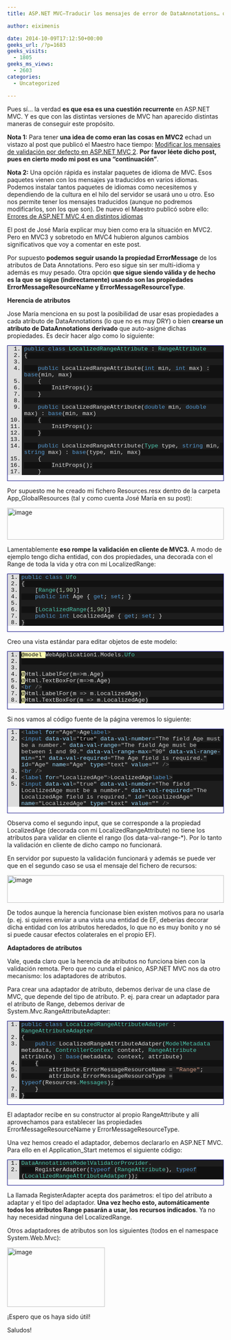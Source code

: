 ```yaml
---
title: ASP.NET MVC–Traducir los mensajes de error de DataAnnotations… otra vez.

author: eiximenis

date: 2014-10-09T17:12:50+00:00
geeks_url: /?p=1683
geeks_visits:
  - 1805
geeks_ms_views:
  - 2603
categories:
  - Uncategorized

---
```

Pues sí… la verdad **es que esa es una cuestión recurrente** en ASP.NET MVC. Y es que con las distintas versiones de MVC han aparecido distintas maneras de conseguir este propósito.

**Nota 1:** Para tener **una idea de como eran las cosas en MVC2** echad un vistazo al post que publicó el Maestro hace tiempo: [Modificar los mensajes de validación por defecto en ASP.NET MVC 2][1]. **Por favor léete dicho post, pues en cierto modo mi post es una “continuación”**.

**Nota 2:** Una opción rápida es instalar paquetes de idioma de MVC. Esos paquetes vienen con los mensajes ya traducidos en varios idiomas. Podemos instalar tantos paquetes de idiomas como necesitemos y dependiendo de la cultura en el hilo del servidor se usará uno u otro. Eso nos permite tener los mensajes traducidos (aunque no podremos modificarlos, son los que son). De nuevo el Maestro publicó sobre ello: [Errores de ASP.NET MVC 4 en distintos idiomas][2]

El post de José María explicar muy bien como era la situación en MVC2. Pero en MVC3 y sobretodo en MVC4 hubieron algunos cambios significativos que voy a comentar en este post.

Por supuesto **podemos seguir usando la propiedad ErrorMessage** de los atributos de Data Annotations. Pero eso sigue sin ser multi-idioma y además es muy pesado. Otra opción **que sigue siendo válida y de hecho es la que se sigue (indirectamente) usando son las propiedades ErrorMessageResourceName y ErrorMessageResourceType**.

**Herencia de atributos**

Jose María menciona en su post la posibilidad de usar esas propiedades a cada atributo de DataAnnotations (lo que no es muy DRY) o bien **crearse un atributo de DataAnnotations derivado** que auto-asigne dichas propiedades. Es decir hacer algo como lo siguiente:

<div id="scid:9ce6104f-a9aa-4a17-a79f-3a39532ebf7c:11a40aa2-cd79-41cc-b298-38a0ee2bdcd5" class="wlWriterEditableSmartContent" style="float: none; padding-bottom: 0px; padding-top: 0px; padding-left: 0px; margin: 0px; display: inline; padding-right: 0px">
  <div style="border: #000080 1px solid; color: #000; font-family: 'Courier New', Courier, Monospace; font-size: 10pt">
    <div style="background: #ddd; max-height: 300px; overflow: auto">
      <ol start="1" style="background: #1d1d1d; margin: 0 0 0 2.5em; padding: 0 0 0 5px;">
        <li>
          <span style="background:#1e1e1e;color:#dcdcdc"></span><span style="background:#1e1e1e;color:#569cd6">public</span><span style="background:#1e1e1e;color:#dcdcdc"> </span><span style="background:#1e1e1e;color:#569cd6">class</span><span style="background:#1e1e1e;color:#dcdcdc"> </span><span style="background:#1e1e1e;color:#4ec9b0">LocalizedRangeAttribute</span><span style="background:#1e1e1e;color:#dcdcdc"> : </span><span style="background:#1e1e1e;color:#4ec9b0">RangeAttribute</span>
        </li>
        <li style="background: #111111">
          <span style="background:#1e1e1e;color:#dcdcdc">{</span>
        </li>
        <li>
          &nbsp;
        </li>
        <li style="background: #111111">
              <span style="background:#1e1e1e;color:#dcdcdc"></span><span style="background:#1e1e1e;color:#569cd6">public</span><span style="background:#1e1e1e;color:#dcdcdc"> LocalizedRangeAttribute(</span><span style="background:#1e1e1e;color:#569cd6">int</span><span style="background:#1e1e1e;color:#dcdcdc"> min, </span><span style="background:#1e1e1e;color:#569cd6">int</span><span style="background:#1e1e1e;color:#dcdcdc"> max) : </span><span style="background:#1e1e1e;color:#569cd6">base</span><span style="background:#1e1e1e;color:#dcdcdc">(min, max)</span>
        </li>
        <li>
              <span style="background:#1e1e1e;color:#dcdcdc">{</span>
        </li>
        <li style="background: #111111">
                  <span style="background:#1e1e1e;color:#dcdcdc">InitProps();</span>
        </li>
        <li>
              <span style="background:#1e1e1e;color:#dcdcdc">}</span>
        </li>
        <li style="background: #111111">
          &nbsp;
        </li>
        <li>
              <span style="background:#1e1e1e;color:#dcdcdc"></span><span style="background:#1e1e1e;color:#569cd6">public</span><span style="background:#1e1e1e;color:#dcdcdc"> LocalizedRangeAttribute(</span><span style="background:#1e1e1e;color:#569cd6">double</span><span style="background:#1e1e1e;color:#dcdcdc"> min, </span><span style="background:#1e1e1e;color:#569cd6">double</span><span style="background:#1e1e1e;color:#dcdcdc"> max) : </span><span style="background:#1e1e1e;color:#569cd6">base</span><span style="background:#1e1e1e;color:#dcdcdc">(min, max)</span>
        </li>
        <li style="background: #111111">
              <span style="background:#1e1e1e;color:#dcdcdc">{</span>
        </li>
        <li>
                  <span style="background:#1e1e1e;color:#dcdcdc">InitProps();</span>
        </li>
        <li style="background: #111111">
              <span style="background:#1e1e1e;color:#dcdcdc">}</span>
        </li>
        <li>
          &nbsp;
        </li>
        <li style="background: #111111">
              <span style="background:#1e1e1e;color:#dcdcdc"></span><span style="background:#1e1e1e;color:#569cd6">public</span><span style="background:#1e1e1e;color:#dcdcdc"> LocalizedRangeAttribute(</span><span style="background:#1e1e1e;color:#4ec9b0">Type</span><span style="background:#1e1e1e;color:#dcdcdc"> type, </span><span style="background:#1e1e1e;color:#569cd6">string</span><span style="background:#1e1e1e;color:#dcdcdc"> min, </span><span style="background:#1e1e1e;color:#569cd6">string</span><span style="background:#1e1e1e;color:#dcdcdc"> max) : </span><span style="background:#1e1e1e;color:#569cd6">base</span><span style="background:#1e1e1e;color:#dcdcdc">(type, min, max)</span>
        </li>
        <li>
              <span style="background:#1e1e1e;color:#dcdcdc">{</span>
        </li>
        <li style="background: #111111">
                  <span style="background:#1e1e1e;color:#dcdcdc">InitProps();</span>
        </li>
        <li>
              <span style="background:#1e1e1e;color:#dcdcdc">}</span>
        </li>
        <li style="background: #111111">
          &nbsp;
        </li>
        <li>
              <span style="background:#1e1e1e;color:#dcdcdc"></span><span style="background:#1e1e1e;color:#569cd6">private</span><span style="background:#1e1e1e;color:#dcdcdc"> </span><span style="background:#1e1e1e;color:#569cd6">void</span><span style="background:#1e1e1e;color:#dcdcdc"> InitProps()</span>
        </li>
        <li style="background: #111111">
              <span style="background:#1e1e1e;color:#dcdcdc">{</span>
        </li>
        <li>
                  <span style="background:#1e1e1e;color:#dcdcdc">ErrorMessageResourceName </span><span style="background:#1e1e1e;color:#b4b4b4">=</span><span style="background:#1e1e1e;color:#dcdcdc"> </span><span style="background:#1e1e1e;color:#d69d85">"Range"</span><span style="background:#1e1e1e;color:#dcdcdc">;</span>
        </li>
        <li style="background: #111111">
                  <span style="background:#1e1e1e;color:#dcdcdc">ErrorMessageResourceType </span><span style="background:#1e1e1e;color:#b4b4b4">=</span><span style="background:#1e1e1e;color:#dcdcdc"> </span><span style="background:#1e1e1e;color:#569cd6">typeof</span><span style="background:#1e1e1e;color:#dcdcdc"> (Resources</span><span style="background:#1e1e1e;color:#b4b4b4">.</span><span style="background:#1e1e1e;color:#4ec9b0">Messages</span><span style="background:#1e1e1e;color:#dcdcdc">);</span>
        </li>
        <li>
              <span style="background:#1e1e1e;color:#dcdcdc">}</span>
        </li>
        <li style="background: #111111">
          <span style="background:#1e1e1e;color:#dcdcdc">}</span>
        </li>
      </ol>
    </div></p>
  </div></p>
</div>

Por supuesto me he creado mi fichero Resources.resx dentro de la carpeta App_GlobalResources (tal y como cuenta José María en su post):

[<img title="image" style="border-top: 0px; border-right: 0px; background-image: none; border-bottom: 0px; padding-top: 0px; padding-left: 0px; border-left: 0px; display: inline; padding-right: 0px" border="0" alt="image" src="http://geeks.ms/cfs-file.ashx/__key/CommunityServer.Blogs.Components.WeblogFiles/etomas/image_5F00_thumb_5F00_5346C5
12.png" width="504" height="74" />][3]

Lamentablemente **eso rompe la validación en cliente de MVC3.** A modo de ejemplo tengo dicha entidad, con dos propiedades, una decorada con el Range de toda la vida y otra con mi LocalizedRange:

<div id="scid:9ce6104f-a9aa-4a17-a79f-3a39532ebf7c:867fb380-d056-4b2c-ab3f-0d8fb91209c1" class="wlWriterEditableSmartContent" style="float: none; padding-bottom: 0px; padding-top: 0px; padding-left: 0px; margin: 0px; display: inline; padding-right: 0px">
  <div style="border: #000080 1px solid; color: #000; font-family: 'Courier New', Courier, Monospace; font-size: 10pt">
    <div style="background: #ddd; max-height: 300px; overflow: auto">
      <ol start="1" style="background: #1d1d1d; margin: 0 0 0 2em; padding: 0 0 0 5px;">
        <li>
          <span style="background:#1e1e1e;color:#dcdcdc"></span><span style="background:#1e1e1e;color:#569cd6">public</span><span style="background:#1e1e1e;color:#dcdcdc"> </span><span style="background:#1e1e1e;color:#569cd6">class</span><span style="background:#1e1e1e;color:#dcdcdc"> </span><span style="background:#1e1e1e;color:#4ec9b0">Ufo</span>
        </li>
        <li style="background: #111111">
          <span style="background:#1e1e1e;color:#dcdcdc">{</span>
        </li>
        <li>
              <span style="background:#1e1e1e;color:#dcdcdc">[</span><span style="background:#1e1e1e;color:#4ec9b0">Range</span><span style="background:#1e1e1e;color:#dcdcdc">(</span><span style="background:#1e1e1e;color:#b5cea8">1</span><span style="background:#1e1e1e;color:#dcdcdc">,</span><span style="background:#1e1e1e;color:#b5cea8">90</span><span style="background:#1e1e1e;color:#dcdcdc">)]</span>
        </li>
        <li style="background: #111111">
              <span style="background:#1e1e1e;color:#dcdcdc"></span><span style="background:#1e1e1e;color:#569cd6">public</span><span style="background:#1e1e1e;color:#dcdcdc"> </span><span style="background:#1e1e1e;color:#569cd6">int</span><span style="background:#1e1e1e;color:#dcdcdc"> Age { </span><span style="background:#1e1e1e;color:#569cd6">get</span><span style="background:#1e1e1e;color:#dcdcdc">; </span><span style="background:#1e1e1e;color:#569cd6">set</span><span style="background:#1e1e1e;color:#dcdcdc">; }</span>
        </li>
        <li>
          &nbsp;
        </li>
        <li style="background: #111111">
              <span style="background:#1e1e1e;color:#dcdcdc">[</span><span style="background:#1e1e1e;color:#4ec9b0">LocalizedRange</span><span style="background:#1e1e1e;color:#dcdcdc">(</span><span style="background:#1e1e1e;color:#b5cea8">1</span><span style="background:#1e1e1e;color:#dcdcdc">,</span><span style="background:#1e1e1e;color:#b5cea8">90</span><span style="background:#1e1e1e;color:#dcdcdc">)]</span>
        </li>
        <li>
              <span style="background:#1e1e1e;color:#dcdcdc"></span><span style="background:#1e1e1e;color:#569cd6">public</span><span style="background:#1e1e1e;color:#dcdcdc"> </span><span style="background:#1e1e1e;color:#569cd6">int</span><span style="background:#1e1e1e;color:#dcdcdc"> LocalizedAge { </span><span style="background:#1e1e1e;color:#569cd6">get</span><span style="background:#1e1e1e;color:#dcdcdc">; </span><span style="background:#1e1e1e;color:#569cd6">set</span><span style="background:#1e1e1e;color:#dcdcdc">; }</span>
        </li>
        <li style="background: #111111">
          <span style="background:#1e1e1e;color:#dcdcdc">}</span>
        </li>
      </ol>
    </div></p>
  </div></p>
</div>

Creo una vista estándar para editar objetos de este modelo:

<div id="scid:9ce6104f-a9aa-4a17-a79f-3a39532ebf7c:84826f11-77cf-466d-b98a-f7f25376c024" class="wlWriterEditableSmartContent" style="float: none; padding-bottom: 0px; padding-top: 0px; padding-left: 0px; margin: 0px; display: inline; padding-right: 0px">
  <div style="border: #000080 1px solid; color: #000; font-family: 'Courier New', Courier, Monospace; font-size: 10pt">
    <div style="background: #ddd; max-height: 300px; overflow: auto">
      <ol start="1" style="background: #1d1d1d; margin: 0 0 0 2em; padding: 0 0 0 5px;">
        <li>
          <span style="background:#ffffb3;color:#000000">@model </span><span style="background:#1e1e1e;color:#dcdcdc">WebApplication1</span><span style="background:#1e1e1e;color:#b4b4b4">.</span><span style="background:#1e1e1e;color:#dcdcdc">Models</span><span style="background:#1e1e1e;color:#b4b4b4">.</span><span style="background:#1e1e1e;color:#4ec9b0">Ufo</span>
        </li>
        <li style="background: #111111">
          &nbsp;
        </li>
        <li>
          &nbsp;
        </li>
        <li style="background: #111111">
          <span style="background:#ffffb3;color:#000000">@</span><span style="background:#1e1e1e;color:#dcdcdc">Html</span><span style="background:#1e1e1e;color:#b4b4b4">.</span><span style="background:#1e1e1e;color:#dcdcdc">LabelFor(m</span><span style="background:#1e1e1e;color:#b4b4b4">=></span><span style="background:#1e1e1e;color:#dcdcdc">m</span><span style="background:#1e1e1e;color:#b4b4b4">.</span><span style="background:#1e1e1e;color:#dcdcdc">Age)</span>
        </li>
        <li>
          <span style="background:#ffffb3;color:#000000">@</span><span style="background:#1e1e1e;color:#dcdcdc">Html</span><span style="background:#1e1e1e;color:#b4b4b4">.</span><span style="background:#1e1e1e;color:#dcdcdc">TextBoxFor(m</span><span style="background:#1e1e1e;color:#b4b4b4">=></span><span style="background:#1e1e1e;color:#dcdcdc">m</span><span style="background:#1e1e1e;color:#b4b4b4">.</span><span style="background:#1e1e1e;color:#dcdcdc">Age)</span>
        </li>
        <li style="background: #111111">
          <span style="background:#1e1e1e;color:#808080"><</span><span style="background:#1e1e1e;color:#569cd6">br</span><span style="background:#1e1e1e;color:#dcdcdc"> </span><span style="background:#1e1e1e;color:#808080">/></span>
        </li>
        <li>
          <span style="background:#ffffb3;color:#000000">@</span><span style="background:#1e1e1e;color:#dcdcdc">Html</span><span style="background:#1e1e1e;color:#b4b4b4">.</span><span style="background:#1e1e1e;color:#dcdcdc">LabelFor(m </span><span style="background:#1e1e1e;color:#b4b4b4">=></span><span style="background:#1e1e1e;color:#dcdcdc"> m</span><span style="background:#1e1e1e;color:#b4b4b4">.</span><span style="background:#1e1e1e;color:#dcdcdc">LocalizedAge)</span>
        </li>
        <li style="background: #111111">
          <span style="background:#ffffb3;color:#000000">@</span><span style="background:#1e1e1e;color:#dcdcdc">Html</span><span style="background:#1e1e1e;color:#b4b4b4">.</span><span style="background:#1e1e1e;color:#dcdcdc">TextBoxFor(m </span><span style="background:#1e1e1e;color:#b4b4b4">=></span><span style="background:#1e1e1e;color:#dcdcdc"> m</span><span style="background:#1e1e1e;color:#b4b4b4">.</span><span style="background:#1e1e1e;color:#dcdcdc">LocalizedAge)</span>
        </li>
      </ol>
    </div></p>
  </div></p>
</div>

Si nos vamos al código fuente de la página veremos lo siguiente:

<div id="scid:9ce6104f-a9aa-4a17-a79f-3a39532ebf7c:d5d17b0f-93dc-4a4e-9563-e9eb16393cbc" class="wlWriterEditableSmartContent" style="float: none; padding-bottom: 0px; padding-top: 0px; padding-left: 0px; margin: 0px; display: inline; padding-right: 0px">
  <div style="border: #000080 1px solid; color: #000; font-family: 'Courier New', Courier, Monospace; font-size: 10pt">
    <div style="background: #ddd; max-height: 300px; overflow: auto">
      <ol start="1" style="background: #1d1d1d; margin: 0 0 0 2em; padding: 0 0 0 5px;">
        <li>
          <span style="background:#1e1e1e;color:#808080"><</span><span style="background:#1e1e1e;color:#569cd6">label</span><span style="background:#1e1e1e;color:#dcdcdc"> </span><span style="background:#1e1e1e;color:#9cdcfe">for</span><span style="background:#1e1e1e;color:#b4b4b4">=</span><span style="background:#1e1e1e;color:#c8c8c8">"Age"</span><span style="background:#1e1e1e;color:#808080">></span><span style="background:#1e1e1e;color:#dcdcdc">Age</span><span style="background:#1e1e1e;color:#808080"></</span><span style="background:#1e1e1e;color:#569cd6">label</span><span style="background:#1e1e1e;color:#808080">></span>
        </li>
        <li style="background: #111111">
          <span style="background:#1e1e1e;color:#808080"><</span><span style="background:#1e1e1e;color:#569cd6">input</span><span style="background:#1e1e1e;color:#dcdcdc"> </span><span style="background:#1e1e1e;color:#9cdcfe">data-val</span><span style="background:#1e1e1e;color:#b4b4b4">=</span><span style="background:#1e1e
1e;color:#c8c8c8">"true"</span><span style="background:#1e1e1e;color:#dcdcdc"> </span><span style="background:#1e1e1e;color:#9cdcfe">data-val-number</span><span style="background:#1e1e1e;color:#b4b4b4">=</span><span style="background:#1e1e1e;color:#c8c8c8">"The field Age must be a number."</span><span style="background:#1e1e1e;color:#dcdcdc"> </span><span style="background:#1e1e1e;color:#9cdcfe">data-val-range</span><span style="background:#1e1e1e;color:#b4b4b4">=</span><span style="background:#1e1e1e;color:#c8c8c8">"The field Age must be between 1 and 90."</span><span style="background:#1e1e1e;color:#dcdcdc"> </span><span style="background:#1e1e1e;color:#9cdcfe">data-val-range-max</span><span style="background:#1e1e1e;color:#b4b4b4">=</span><span style="background:#1e1e1e;color:#c8c8c8">"90"</span><span style="background:#1e1e1e;color:#dcdcdc"> </span><span style="background:#1e1e1e;color:#9cdcfe">data-val-range-min</span><span style="background:#1e1e1e;color:#b4b4b4">=</span><span style="background:#1e1e1e;color:#c8c8c8">"1"</span><span style="background:#1e1e1e;color:#dcdcdc"> </span><span style="background:#1e1e1e;color:#9cdcfe">data-val-required</span><span style="background:#1e1e1e;color:#b4b4b4">=</span><span style="background:#1e1e1e;color:#c8c8c8">"The Age field is required."</span><span style="background:#1e1e1e;color:#dcdcdc"> </span><span style="background:#1e1e1e;color:#9cdcfe">id</span><span style="background:#1e1e1e;color:#b4b4b4">=</span><span style="background:#1e1e1e;color:#c8c8c8">"Age"</span><span style="background:#1e1e1e;color:#dcdcdc"> </span><span style="background:#1e1e1e;color:#9cdcfe">name</span><span style="background:#1e1e1e;color:#b4b4b4">=</span><span style="background:#1e1e1e;color:#c8c8c8">"Age"</span><span style="background:#1e1e1e;color:#dcdcdc"> </span><span style="background:#1e1e1e;color:#9cdcfe">type</span><span style="background:#1e1e1e;color:#b4b4b4">=</span><span style="background:#1e1e1e;color:#c8c8c8">"text"</span><span style="background:#1e1e1e;color:#dcdcdc"> </span><span style="background:#1e1e1e;color:#9cdcfe">value</span><span style="background:#1e1e1e;color:#b4b4b4">=</span><span style="background:#1e1e1e;color:#c8c8c8">""</span><span style="background:#1e1e1e;color:#dcdcdc"> </span><span style="background:#1e1e1e;color:#808080">/></span>
        </li>
        <li>
          <span style="background:#1e1e1e;color:#808080"><</span><span style="background:#1e1e1e;color:#569cd6">br</span><span style="background:#1e1e1e;color:#dcdcdc"> </span><span style="background:#1e1e1e;color:#808080">/></span>
        </li>
        <li style="background: #111111">
          <span style="background:#1e1e1e;color:#808080"><</span><span style="background:#1e1e1e;color:#569cd6">label</span><span style="background:#1e1e1e;color:#dcdcdc"> </span><span style="background:#1e1e1e;color:#9cdcfe">for</span><span style="background:#1e1e1e;color:#b4b4b4">=</span><span style="background:#1e1e1e;color:#c8c8c8">"LocalizedAge"</span><span style="background:#1e1e1e;color:#808080">></span><span style="background:#1e1e1e;color:#dcdcdc">LocalizedAge</span><span style="background:#1e1e1e;color:#808080"></</span><span style="background:#1e1e1e;color:#569cd6">label</span><span style="background:#1e1e1e;color:#808080">></span>
        </li>
        <li>
          <span style="background:#1e1e1e;color:#808080"><</span><span style="background:#1e1e1e;color:#569cd6">input</span><span style="background:#1e1e1e;color:#dcdcdc"> </span><span style="background:#1e1e1e;color:#9cdcfe">data-val</span><span style="background:#1e1e1e;color:#b4b4b4">=</span><span style="background:#1e1e1e;color:#c8c8c8">"true"</span><span style="background:#1e1e1e;color:#dcdcdc"> </span><span style="background:#1e1e1e;color:#9cdcfe">data-val-number</span><span style="background:#1e1e1e;color:#b4b4b4">=</span><span style="background:#1e1e1e;color:#c8c8c8">"The field LocalizedAge must be a number."</span><span style="background:#1e1e1e;color:#dcdcdc"> </span><span style="background:#1e1e1e;color:#9cdcfe">data-val-required</span><span style="background:#1e1e1e;color:#b4b4b4">=</span><span style="background:#1e1e1e;color:#c8c8c8">"The LocalizedAge field is required."</span><span style="background:#1e1e1e;color:#dcdcdc"> </span><span style="background:#1e1e1e;color:#9cdcfe">id</span><span style="background:#1e1e1e;color:#b4b4b4">=</span><span style="background:#1e1e1e;color:#c8c8c8">"LocalizedAge"</span><span style="background:#1e1e1e;color:#dcdcdc"> </span><span style="background:#1e1e1e;color:#9cdcfe">name</span><span style="background:#1e1e1e;color:#b4b4b4">=</span><span style="background:#1e1e1e;color:#c8c8c8">"LocalizedAge"</span><span style="background:#1e1e1e;color:#dcdcdc"> </span><span style="background:#1e1e1e;color:#9cdcfe">type</span><span style="background:#1e1e1e;color:#b4b4b4">=</span><span style="background:#1e1e1e;color:#c8c8c8">"text"</span><span style="background:#1e1e1e;color:#dcdcdc"> </span><span style="background:#1e1e1e;color:#9cdcfe">value</span><span style="background:#1e1e1e;color:#b4b4b4">=</span><span style="background:#1e1e1e;color:#c8c8c8">""</span><span style="background:#1e1e1e;color:#dcdcdc"> </span><span style="background:#1e1e1e;color:#808080">/></span>
        </li>
      </ol>
    </div></p>
  </div></p>
</div>

Observa como el segundo input, que se corresponde a la propiedad LocalizedAge (decorada con mi LocalizedRangeAttribute) no tiene los atributos para validar en cliente el rango (los data-val-range-*). Por lo tanto la validación en cliente de dicho campo no funcionará.

En servidor por supuesto la validación funcionará y además se puede ver que en el segundo caso se usa el mensaje del fichero de recursos:

[<img title="image" style="border-top: 0px; border-right: 0px; background-image: none; border-bottom: 0px; padding-top: 0px; padding-left: 0px; border-left: 0px; display: inline; padding-right: 0px" border="0" alt="image" src="http://geeks.ms/cfs-file.ashx/__key/CommunityServer.Blogs.Components.WeblogFiles/etomas/image_5F00_thumb_5F00_60ACD818.png" width="504" height="64" />][4]

De todos aunque la herencia funcionase bien existen motivos para no usarla (p. ej. si quieres enviar a una vista una entidad de EF, deberías decorar dicha entidad con los atributos heredados, lo que no es muy bonito y no sé si puede causar efectos colaterales en el propio EF).

**Adaptadores de atributos**

Vale, queda claro que la herencia de atributos no funciona bien con la validación remota. Pero que no cunda el pánico, ASP.NET MVC nos da otro mecanismo: los adaptadores de atributos.

Para crear una adaptador de atributo, debemos derivar de una clase de MVC, que depende del tipo de atributo. P. ej. para crear un adaptador para el atributo de Range, debemos derivar de System.Mvc.RangeAttributeAdapter:

<div id="scid:9ce6104f-a9aa-4a17-a79f-3a39532ebf7c:04634152-e74b-4548-9d84-5bc52f634b41" class="wlWriterEditableSmartContent" style="float: none; padding-bottom: 0px; padding-top: 0px; padding-left: 0px; margin: 0px; display: inline; padding-right: 0px">
  <div style="border: #000080 1px solid; color: #000; font-family: 'Courier New', Courier, Monospace; font-size: 10pt">
    <div style="background: #ddd; max-height: 300px; overflow: auto">
      <ol start="1" style="background: #1d1d1d; margin: 0 0 0 2em; padding: 0 0 0 5px;">
        <li>
          <span style="background:#1e1e1e;color:#dcdcdc"></span><span style="background:#1e1e1e;color:#569cd6">public</span><span style="background:#1e1e1e;color:#dcdcdc"> </span><span style="background:#1e1e1e;color:#569cd6">class</span><span style="background:#1e1e1e;color:#dcdcdc"> </span><span style="background:#1e1e1e;color:#4ec9b0">LocalizedRangeAttributeAdatper</span><span style="background:#1e1e1e;color:#dcdcdc"> : </span><span style="background:#1e1e1e;color:#4ec9b0">RangeAttributeAdapter</span>
        </li>
        <li style="background: #111111">
          <span style="b
ackground:#1e1e1e;color:#dcdcdc">{</span>
        </li>
        <li>
              <span style="background:#1e1e1e;color:#dcdcdc"></span><span style="background:#1e1e1e;color:#569cd6">public</span><span style="background:#1e1e1e;color:#dcdcdc"> LocalizedRangeAttributeAdatper(</span><span style="background:#1e1e1e;color:#4ec9b0">ModelMetadata</span><span style="background:#1e1e1e;color:#dcdcdc"> metadata, </span><span style="background:#1e1e1e;color:#4ec9b0">ControllerContext</span><span style="background:#1e1e1e;color:#dcdcdc"> context, </span><span style="background:#1e1e1e;color:#4ec9b0">RangeAttribute</span><span style="background:#1e1e1e;color:#dcdcdc"> attribute) : </span><span style="background:#1e1e1e;color:#569cd6">base</span><span style="background:#1e1e1e;color:#dcdcdc">(metadata, context, attribute)</span>
        </li>
        <li style="background: #111111">
              <span style="background:#1e1e1e;color:#dcdcdc">{</span>
        </li>
        <li>
                  <span style="background:#1e1e1e;color:#dcdcdc">attribute</span><span style="background:#1e1e1e;color:#b4b4b4">.</span><span style="background:#1e1e1e;color:#dcdcdc">ErrorMessageResourceName </span><span style="background:#1e1e1e;color:#b4b4b4">=</span><span style="background:#1e1e1e;color:#dcdcdc"> </span><span style="background:#1e1e1e;color:#d69d85">"Range"</span><span style="background:#1e1e1e;color:#dcdcdc">;</span>
        </li>
        <li style="background: #111111">
                  <span style="background:#1e1e1e;color:#dcdcdc">attribute</span><span style="background:#1e1e1e;color:#b4b4b4">.</span><span style="background:#1e1e1e;color:#dcdcdc">ErrorMessageResourceType </span><span style="background:#1e1e1e;color:#b4b4b4">=</span><span style="background:#1e1e1e;color:#dcdcdc"> </span><span style="background:#1e1e1e;color:#569cd6">typeof</span><span style="background:#1e1e1e;color:#dcdcdc">(Resources</span><span style="background:#1e1e1e;color:#b4b4b4">.</span><span style="background:#1e1e1e;color:#4ec9b0">Messages</span><span style="background:#1e1e1e;color:#dcdcdc">);</span>
        </li>
        <li>
              <span style="background:#1e1e1e;color:#dcdcdc">}</span>
        </li>
        <li style="background: #111111">
          <span style="background:#1e1e1e;color:#dcdcdc">}</span>
        </li>
      </ol>
    </div></p>
  </div></p>
</div>

El adaptador recibe en su constructor al propio RangeAttribute y allí aprovechamos para establecer las propiedades ErrorMessageResourceName y ErrorMessageResourceType.

Una vez hemos creado el adaptador, debemos declararlo en ASP.NET MVC. Para ello en el Application_Start metemos el siguiente código:

<div id="scid:9ce6104f-a9aa-4a17-a79f-3a39532ebf7c:649b7c68-bcbd-49f5-be76-a75aa1edc020" class="wlWriterEditableSmartContent" style="float: none; padding-bottom: 0px; padding-top: 0px; padding-left: 0px; margin: 0px; display: inline; padding-right: 0px">
  <div style="border: #000080 1px solid; color: #000; font-family: 'Courier New', Courier, Monospace; font-size: 10pt">
    <div style="background: #ddd; max-height: 300px; overflow: auto">
      <ol start="1" style="background: #1d1d1d; margin: 0 0 0 2em; padding: 0 0 0 5px;">
        <li>
          <span style="background:#1e1e1e;color:#dcdcdc"></span><span style="background:#1e1e1e;color:#4ec9b0">DataAnnotationsModelValidatorProvider</span><span style="background:#1e1e1e;color:#b4b4b4">.</span>
        </li>
        <li style="background: #111111">
              <span style="background:#1e1e1e;color:#dcdcdc">RegisterAdapter(</span><span style="background:#1e1e1e;color:#569cd6">typeof</span><span style="background:#1e1e1e;color:#dcdcdc"> (</span><span style="background:#1e1e1e;color:#4ec9b0">RangeAttribute</span><span style="background:#1e1e1e;color:#dcdcdc">), </span><span style="background:#1e1e1e;color:#569cd6">typeof</span><span style="background:#1e1e1e;color:#dcdcdc"> (</span><span style="background:#1e1e1e;color:#4ec9b0">LocalizedRangeAttributeAdatper</span><span style="background:#1e1e1e;color:#dcdcdc">));</span>
        </li>
      </ol>
    </div></p>
  </div></p>
</div>

La llamada RegisterAdapter acepta dos parámetros: el tipo del atributo a adaptar y el tipo del adaptador. **Una vez hecho esto, automáticamente todos los atributos Range pasarán a usar, los recursos indicados**. Ya no hay necesidad ninguna del LocalizedRange.

Otros adaptadores de atributos son los siguientes (todos en el namespace System.Web.Mvc):

[<img title="image" style="border-top: 0px; border-right: 0px; background-image: none; border-bottom: 0px; padding-top: 0px; padding-left: 0px; margin: 0px; border-left: 0px; display: inline; padding-right: 0px" border="0" alt="image" src="http://geeks.ms/cfs-file.ashx/__key/CommunityServer.Blogs.Components.WeblogFiles/etomas/image_5F00_thumb_5F00_70BBA6CF.png" width="227" height="138" />][5]

¡Espero que os haya sido útil!

Saludos!

 [1]: http://www.variablenotfound.com/2010/02/modificar-los-mensajes-de-validacion.html
 [2]: http://www.variablenotfound.com/2012/11/errores-de-aspnet-mvc-4-en-distintos.html
 [3]: http://geeks.ms/cfs-file.ashx/__key/CommunityServer.Blogs.Components.WeblogFiles/etomas/image_5F00_1CD61310.png
 [4]: http://geeks.ms/cfs-file.ashx/__key/CommunityServer.Blogs.Components.WeblogFiles/etomas/image_5F00_07E7214E.png
 [5]: http://geeks.ms/cfs-file.ashx/__key/CommunityServer.Blogs.Components.WeblogFiles/etomas/image_5F00_154D3454.png